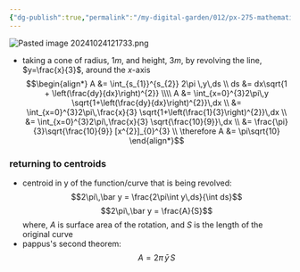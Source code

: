 ```yaml
---
{"dg-publish":true,"permalink":"/my-digital-garden/012/px-275-mathematical-methods/b-coordinate-systems-and-integration/b2-4-integration/px-275-b4b-example-a-cone/","created":"2024-11-25T10:50:32.000+00:00","updated":"2024-11-26T10:04:57.028+00:00"}
---
```


![Pasted image 20241024121733.png](/img/user/pics/Pasted%20image%2020241024121733.png)
- taking a cone of radius, $1m$, and height, $3m$, by revolving the line, $y=\frac{x}{3}$, around the $x$-axis 
$$\begin{align*}
	A &= \int_{s_{1}}^{s_{2}} 2\pi \,y\,ds \\
	ds &= dx\sqrt{1 + \left(\frac{dy}{dx}\right)^{2}} \\\\
	A &= \int_{x=0}^{3}2\pi\,y \sqrt{1+\left(\frac{dy}{dx}\right)^{2}}\,dx \\
	&= \int_{x=0}^{3}2\pi\,\frac{x}{3} \sqrt{1+\left(\frac{1}{3}\right)^{2}}\,dx \\
	&= \int_{x=0}^{3}2\pi\,\frac{x}{3} \sqrt{\frac{10}{9}}\,dx \\
	&= \frac{\pi}{3}\sqrt{\frac{10}{9}} [x^{2}]_{0}^{3} \\
	\therefore A &= \pi\sqrt{10}
\end{align*}$$
### returning to centroids
- centroid in y of the function/curve that is being revolved: 
$$2\pi\,\bar y = \frac{2\pi\int y\,ds}{\int ds}$$
$$2\pi\,\bar y = \frac{A}{S}$$
	where, $A$ is surface area of the rotation, and $S$ is the length of the original curve
- pappus's second theorem: 
$$A = 2\pi\,\bar y\,S$$
